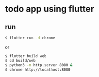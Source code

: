# todo app using flutter

## run
```sh
$ flutter run -d chrome
```

or

```sh
$ flutter build web
$ cd build/web
$ python3 -m http.server 8080 &
$ chrome http://localhost:8080
```
